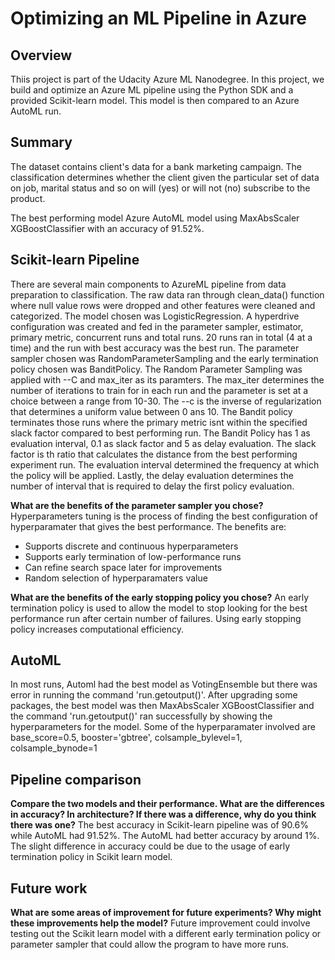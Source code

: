 # Optimizing an ML Pipeline in Azure

## Overview
Thiis project is part of the Udacity Azure ML Nanodegree.
In this project, we build and optimize an Azure ML pipeline using the Python SDK and a provided Scikit-learn model.
This model is then compared to an Azure AutoML run.

## Summary
The dataset contains client's data for a bank marketing campaign. The classification determines whether the client given the particular set of data on job, marital status and so on will (yes) or will not (no) subscribe to the product.

The best performing model Azure AutoML model using MaxAbsScaler XGBoostClassifier with an accuracy of 91.52%.

## Scikit-learn Pipeline
There are several main components to AzureML pipeline from data preparation to classification. The raw data ran through clean_data() function where null value rows were dropped and other features were cleaned and categorized. The model chosen was LogisticRegression. A hyperdrive configuration was created and fed in the parameter sampler, estimator, primary metric, concurrent runs and total runs. 20 runs ran in total (4 at a time) and the run with best accuracy was the best run. 
The parameter sampler chosen was RandomParameterSampling and the early termination policy chosen was BanditPolicy. The Random Parameter Sampling was applied with --C and max_iter as its paramters. The max_iter determines the number of iterations to train for in each run and the parameter is set at a choice between a range from 10-30. The --c is the inverse of regularization that determines a uniform value between 0 ans 10. The Bandit policy terminates those runs where the primary metric isnt within the specified slack factor compared to best performing run. The Bandit Policy has 1 as evaluation interval, 0.1 as slack factor and 5 as delay evaluation. The slack factor is th ratio that calculates the distance from the best performing experiment run. The evaluation interval determined the frequency at which the policy will be applied. Lastly, the delay evaluation determines the number of interval that is required to delay the first policy evaluation.

**What are the benefits of the parameter sampler you chose?**
Hyperparameters tuning is the process of finding the best configuration of hyperparamater that gives the best performance. The benefits are:
- Supports discrete and continuous hyperparameters
- Supports early termination of low-performance runs
- Can refine search space later for improvements
- Random selection of hyperparamaters value

**What are the benefits of the early stopping policy you chose?**
An early termination policy is used to allow the model to stop looking for the best performance run after certain number of failures. Using early stopping policy increases computational efficiency.

## AutoML
In most runs, Automl had the best model as VotingEnsemble but there was error in running the command 'run.getoutput()'. After upgrading some packages, the best model was then MaxAbsScaler XGBoostClassifier and the command 'run.getoutput()' ran successfully by showing the hyperparameters for the model.
Some of the hyperparamater involved are base_score=0.5, booster='gbtree', colsample_bylevel=1, colsample_bynode=1

## Pipeline comparison
**Compare the two models and their performance. What are the differences in accuracy? In architecture? If there was a difference, why do you think there was one?**
The best accuracy in Scikit-learn pipeline was of 90.6% while AutoML had 91.52%. The AutoML had better accuracy by around 1%.  The slight difference in accuracy could be due to the usage of early termination policy in  Scikit learn model.

## Future work
**What are some areas of improvement for future experiments? Why might these improvements help the model?**
Future improvement could involve testing out the Scikit learn model with a different early termination policy or parameter sampler that could allow the program to have more runs.
